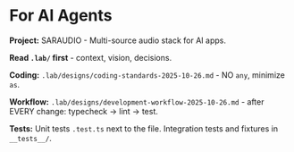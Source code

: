 # For AI Agents

**Project:** SARAUDIO - Multi-source audio stack for AI apps.

**Read `.lab/` first** - context, vision, decisions.

**Coding:** `.lab/designs/coding-standards-2025-10-26.md` - NO `any`, minimize `as`.

**Workflow:** `.lab/designs/development-workflow-2025-10-26.md` - after EVERY change: typecheck → lint → test.

**Tests:** Unit tests `.test.ts` next to the file. Integration tests and fixtures in `__tests__/`.
